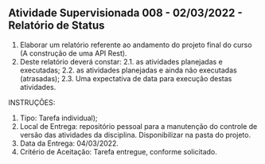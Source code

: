 ## Atividade Supervisionada 008 - 02/03/2022 - Relatório de Status

1. Elaborar um relatório referente ao andamento do projeto final do curso (A construção de uma API Rest).
2. Deste relatório deverá constar:
   2.1. as atividades planejadas e executadas;
   2.2. as atividades planejadas e ainda não executadas (atrasadas);
   2.3. Uma expectativa de data para execução destas atividades.


INSTRUÇÕES:
1. Tipo: Tarefa individual);
2. Local de Entrega: repositório pessoal para a manutenção do controle de versão das atividades da disciplina. Disponibilizar na pasta do projeto.
3. Data da Entrega: 04/03/2022.
4. Critério de Aceitação: Tarefa entregue, conforme solicitado.